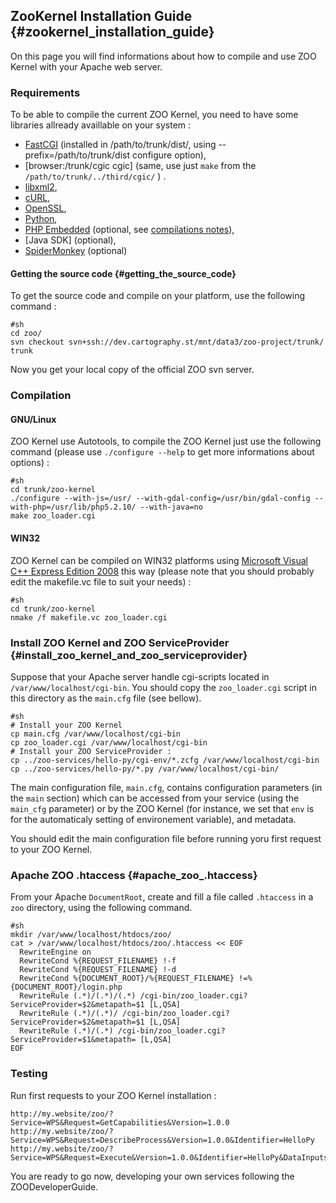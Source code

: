 ## ZooKernel Installation Guide {#zookernel_installation_guide}

On this page you will find informations about how to compile and use ZOO
Kernel with your Apache web server.

### Requirements

To be able to compile the current ZOO Kernel, you need to have some
libraries allready availlable on your system :

-   [FastCGI](http://www.fastcgi.com/drupal/node/5) (installed in
    /path/to/trunk/dist/, using \--prefix=/path/to/trunk/dist configure
    option),
-   \[browser:/trunk/cgic cgic\] (same, use just `make` from the
    `/path/to/trunk/../third/cgic/` ) .
-   [libxml2](http://www.xmlsoft.org/index.html),
-   [cURL](http://curl.haxx.se/),
-   [OpenSSL](http://www.openssl;org),
-   [Python](http://www.python.org),
-   [PHP Embedded](http://www.php.net) (optional, see [compilations
    notes](http://trac.zoo-project.org/wiki/ZooKernel/Embed/PHP#ConfigureandInstallPHPEmbedlibrary)),
-   \[Java SDK\] (optional),
-   [SpiderMonkey](http://www.mozilla.org/js/spidermonkey/) (optional)

#### Getting the source code {#getting_the_source_code}

To get the source code and compile on your platform, use the following
command :

    #sh
    cd zoo/
    svn checkout svn+ssh://dev.cartography.st/mnt/data3/zoo-project/trunk/ trunk

Now you get your local copy of the official ZOO svn server.

### Compilation

#### GNU/Linux

ZOO Kernel use Autotools, to compile the ZOO Kernel just use the
following command (please use `./configure --help` to get more
informations about options) :

    #sh
    cd trunk/zoo-kernel
    ./configure --with-js=/usr/ --with-gdal-config=/usr/bin/gdal-config --with-php=/usr/lib/php5.2.10/ --with-java=no
    make zoo_loader.cgi

#### WIN32

ZOO Kernel can be compiled on WIN32 platforms using [Microsoft Visual
C++ Express Edition 2008](http://www.microsoft.com/express/Windows/)
this way (please note that you should probably edit the makefile.vc file
to suit your needs) :

    #sh
    cd trunk/zoo-kernel
    nmake /f makefile.vc zoo_loader.cgi

### Install ZOO Kernel and ZOO ServiceProvider {#install_zoo_kernel_and_zoo_serviceprovider}

Suppose that your Apache server handle cgi-scripts located in
`/var/www/localhost/cgi-bin`. You should copy the `zoo_loader.cgi`
script in this directory as the `main.cfg` file (see bellow).

    #sh
    # Install your ZOO Kernel
    cp main.cfg /var/www/localhost/cgi-bin
    cp zoo_loader.cgi /var/www/localhost/cgi-bin
    # Install your ZOO ServiceProvider :
    cp ../zoo-services/hello-py/cgi-env/*.zcfg /var/www/localhost/cgi-bin
    cp ../zoo-services/hello-py/*.py /var/www/localhost/cgi-bin/

The main configuration file, `main.cfg`, contains configuration
parameters (in the `main` section) which can be accessed from your
service (using the `main_cfg` parameter) or by the ZOO Kernel (for
instance, we set that `env` is for the automaticaly setting of
environement variable), and metadata.

You should edit the main configuration file before running yoru first
request to your ZOO Kernel.

### Apache ZOO .htaccess {#apache_zoo_.htaccess}

From your Apache `DocumentRoot`, create and fill a file called
`.htaccess` in a `zoo` directory, using the following command.

    #sh
    mkdir /var/www/localhost/htdocs/zoo/
    cat > /var/www/localhost/htdocs/zoo/.htaccess << EOF
      RewriteEngine on
      RewriteCond %{REQUEST_FILENAME} !-f
      RewriteCond %{REQUEST_FILENAME} !-d
      RewriteCond %{DOCUMENT_ROOT}/%{REQUEST_FILENAME} !=%{DOCUMENT_ROOT}/login.php
      RewriteRule (.*)/(.*)/(.*) /cgi-bin/zoo_loader.cgi?ServiceProvider=$2&metapath=$1 [L,QSA]
      RewriteRule (.*)/(.*)/ /cgi-bin/zoo_loader.cgi?ServiceProvider=$2&metapath=$1 [L,QSA]
      RewriteRule (.*)/(.*) /cgi-bin/zoo_loader.cgi?ServiceProvider=$1&metapath= [L,QSA]
    EOF

### Testing

Run first requests to your ZOO Kernel installation :

    http://my.website/zoo/?Service=WPS&Request=GetCapabilities&Version=1.0.0
    http://my.website/zoo/?Service=WPS&Request=DescribeProcess&Version=1.0.0&Identifier=HelloPy
    http://my.website/zoo/?Service=WPS&Request=Execute&Version=1.0.0&Identifier=HelloPy&DataInputs=a=My%20Name@dataType=string

You are ready to go now, developing your own services following the
ZOODeveloperGuide.
